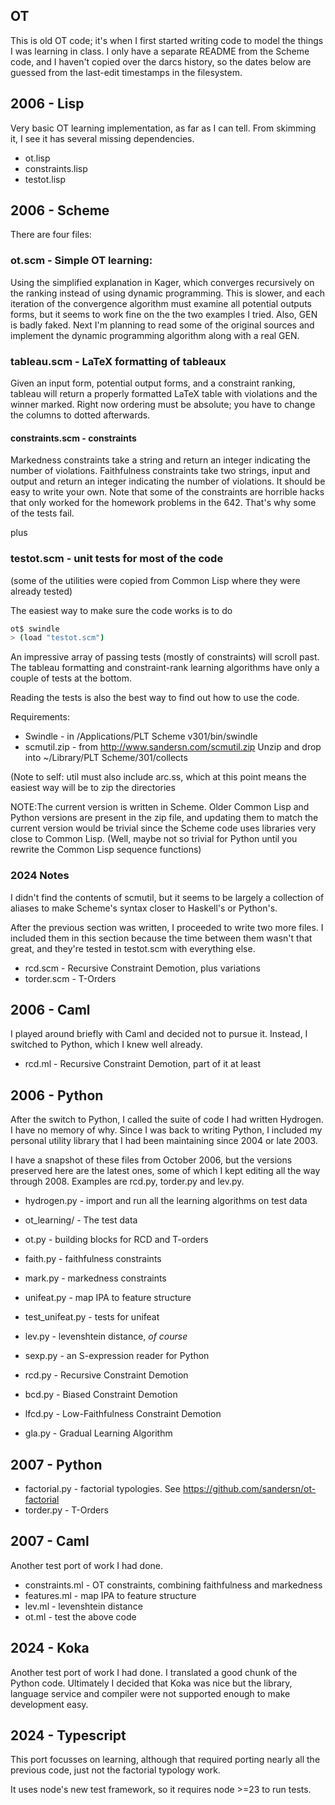 OT
--

This is old OT code; it's when I first started writing code to model the things I was learning in class. I only have a separate README from the Scheme code, and I haven't copied over the darcs history, so the dates below are guessed from the last-edit timestamps in the filesystem.

## 2006 - Lisp

Very basic OT learning implementation, as far as I can tell. From skimming it, I see it has several missing dependencies.

- ot.lisp
- constraints.lisp
- testot.lisp

## 2006 - Scheme
There are four files:

### ot.scm - Simple OT learning:
  Using the simplified explanation in Kager, which converges
  recursively on the ranking instead of using dynamic
  programming. This is slower, and each iteration of the convergence
  algorithm must examine all potential outputs forms, but it seems to
  work fine on the the two examples I tried.
  Also, GEN is badly faked. Next I'm planning to read some of the original
  sources and implement the dynamic programming algorithm along with a
  real GEN.
### tableau.scm - LaTeX formatting of tableaux
  Given an input form, potential output forms, and a constraint
  ranking, tableau will return a properly formatted LaTeX table with
  violations and the winner marked. Right now ordering must be
  absolute; you have to change the columns to dotted afterwards.
#### constraints.scm - constraints
  Markedness constraints take a string and return an integer
    indicating the number of violations.
  Faithfulness constraints take two strings, input and output and
    return an integer indicating the number of violations.
  It should be easy to write your own. Note that some of the
  constraints are horrible hacks that only worked for the homework
  problems in the 642. That's why some of the tests fail.

plus
### testot.scm - unit tests for most of the code 
(some of the utilities were copied from Common Lisp where they were already tested)

The easiest way to make sure the code works is to do

```sh
ot$ swindle
> (load "testot.scm")
```

An impressive array of passing tests (mostly of constraints) will scroll
past. The tableau formatting and constraint-rank learning algorithms
have only a couple of tests at the bottom.

Reading the tests is also the best way to find out how to use the code.

Requirements:
- Swindle - in /Applications/PLT Scheme v301/bin/swindle
- scmutil.zip - from http://www.sandersn.com/scmutil.zip
              Unzip and drop into ~/Library/PLT Scheme/301/collects

(Note to self: util must also include arc.ss, which at this point
means the easiest way will be to zip the directories

NOTE:The current version is written in Scheme. Older Common Lisp and
Python versions are present in the zip file, and updating them to
match the current version would be trivial since the Scheme code uses
libraries very close to
Common Lisp. (Well, maybe not so trivial for Python until you rewrite
the Common Lisp sequence functions)

### 2024 Notes

I didn't find the contents of scmutil, but it seems to be largely a collection of aliases to make Scheme's syntax closer to Haskell's or Python's.

After the previous section was written, I proceeded to write two more files. I included them in this section because the time between them wasn't that great, and they're tested in testot.scm with everything else.

- rcd.scm - Recursive Constraint Demotion, plus variations
- torder.scm - T-Orders

## 2006 - Caml

I played around briefly with Caml and decided not to pursue it. Instead, I switched to Python, which I knew well already.

- rcd.ml - Recursive Constraint Demotion, part of it at least

## 2006 - Python

After the switch to Python, I called the suite of code I had written Hydrogen. I have no memory of why. Since I was back to writing Python, I included my personal utility library that I had been maintaining since 2004 or late 2003.

I have a snapshot of these files from October 2006, but the versions preserved here are the latest ones, some of which I kept editing all the way through 2008. Examples are rcd.py, torder.py and lev.py.

- hydrogen.py - import and run all the learning algorithms on test data
- ot_learning/ - The test data
- ot.py - building blocks for RCD and T-orders
- faith.py - faithfulness constraints
- mark.py - markedness constraints
- unifeat.py - map IPA to feature structure
- test_unifeat.py - tests for unifeat
- lev.py - levenshtein distance, *of course*
- sexp.py - an S-expression reader for Python

- rcd.py - Recursive Constraint Demotion
- bcd.py - Biased Constraint Demotion
- lfcd.py - Low-Faithfulness Constraint Demotion
- gla.py - Gradual Learning Algorithm

## 2007 - Python

- factorial.py - factorial typologies. See https://github.com/sandersn/ot-factorial
- torder.py - T-Orders

## 2007 - Caml

Another test port of work I had done.

- constraints.ml - OT constraints, combining faithfulness and markedness
- features.ml - map IPA to feature structure
- lev.ml - levenshtein distance
- ot.ml - test the above code

## 2024 - Koka

Another test port of work I had done. I translated a good chunk of the Python code. Ultimately I decided that Koka was nice but the library, language service and compiler were not supported enough to make development easy.

## 2024 - Typescript

This port focusses on learning, although that required porting nearly all the previous code, just not the factorial typology work.

It uses node's new test framework, so it requires node >=23 to run tests.
